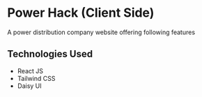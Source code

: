 # Power Hack (Client Side)

A power distribution company website offering following features

## Technologies Used
* React JS
* Tailwind CSS
* Daisy UI
